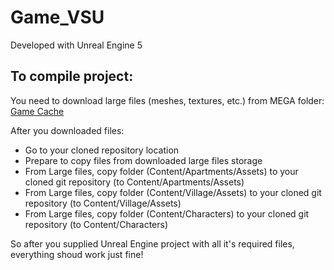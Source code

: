 # Game_VSU
Developed with Unreal Engine 5

## To compile project:
You need to download large files (meshes, textures, etc.) from MEGA folder: [Game Cache](https://mega.nz/file/oc1mzKbZ#Gt_ILIURZ4PJLFSPVRyt60u4rPpfZID1QBg1iOGH47k)

After you downloaded files:
* Go to your cloned repository location
* Prepare to copy files from downloaded large files storage
* From Large files, copy folder (Content/Apartments/Assets) to your cloned git repository (to Content/Apartments/Assets)
* From Large files, copy folder (Content/Village/Assets) to your cloned git repository (to Content/Village/Assets)
* From Large files, copy folder (Content/Characters) to your cloned git repository (to Content/Characters)

So after you supplied Unreal Engine project with all it's required files, everything shoud work just fine!


